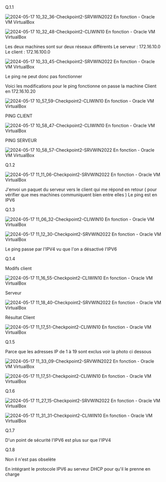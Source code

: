 Q.1.1

![2024-05-17 10_32_36-Checkpoint2-SRVWIN2022  En fonction  - Oracle VM VirtualBox](https://github.com/xYanis/TSSR-Checkpoint-2/assets/161461625/712f50db-f9b9-4c92-8730-8314590ba438)

![2024-05-17 10_32_48-Checkpoint2-CLIWIN10  En fonction  - Oracle VM VirtualBox](https://github.com/xYanis/TSSR-Checkpoint-2/assets/161461625/cbc441c5-47ef-4268-baff-f7f7aa66c247)

Les deux machines sont sur deux réseaux différents 
Le serveur : 172.16.10.0
Le client  : 172.16.100.0

![2024-05-17 10_33_45-Checkpoint2-SRVWIN2022  En fonction  - Oracle VM VirtualBox](https://github.com/xYanis/TSSR-Checkpoint-2/assets/161461625/9a1003b1-85a9-4de9-a07f-696dd9e699fa)

Le ping ne peut donc pas fonctionner 

Voici les modifications pour le ping fonctionne on passe la machine Client en 172.16.10.20 

![2024-05-17 10_57_59-Checkpoint2-CLIWIN10  En fonction  - Oracle VM VirtualBox](https://github.com/xYanis/TSSR-Checkpoint-2/assets/161461625/91b2c3e5-1900-40b9-9f1e-70f2ce34370c)

PING CLIENT

![2024-05-17 10_58_47-Checkpoint2-CLIWIN10  En fonction  - Oracle VM VirtualBox](https://github.com/xYanis/TSSR-Checkpoint-2/assets/161461625/4c76dd24-0362-4174-a32d-c87ad5d80948)

PING SERVEUR

![2024-05-17 10_58_57-Checkpoint2-SRVWIN2022  En fonction  - Oracle VM VirtualBox](https://github.com/xYanis/TSSR-Checkpoint-2/assets/161461625/e97403e4-2259-40b9-8630-8a28a7fd8d6d)


Q.1.2

![2024-05-17 11_11_06-Checkpoint2-SRVWIN2022  En fonction  - Oracle VM VirtualBox](https://github.com/xYanis/TSSR-Checkpoint-2/assets/161461625/0a286689-7fb6-4ede-a1a8-b294c66113d2)

J'envoi un paquet du serveur vers le client qui me répond en retour ( pour vérifier que mes machines communiquent bien entre elles )
Le ping est en IPV6

Q.1.3

![2024-05-17 11_06_32-Checkpoint2-CLIWIN10  En fonction  - Oracle VM VirtualBox](https://github.com/xYanis/TSSR-Checkpoint-2/assets/161461625/98966bd2-d839-44f5-a7dc-a97e826514ca)

![2024-05-17 11_12_30-Checkpoint2-SRVWIN2022  En fonction  - Oracle VM VirtualBox](https://github.com/xYanis/TSSR-Checkpoint-2/assets/161461625/454cafb9-5ea1-4d34-8ca2-9a96b34b1e3d)


Le ping passe par l'IPV4 vu que l'on a désactivé l'IPV6

Q.1.4

Modifs client

![2024-05-17 11_16_55-Checkpoint2-CLIWIN10  En fonction  - Oracle VM VirtualBox](https://github.com/xYanis/TSSR-Checkpoint-2/assets/161461625/8cb90822-a808-4bd1-bad1-158e6bf77145)

Serveur

![2024-05-17 11_18_40-Checkpoint2-SRVWIN2022  En fonction  - Oracle VM VirtualBox](https://github.com/xYanis/TSSR-Checkpoint-2/assets/161461625/85a2d15b-7932-4519-8f08-256eae5ed0ee)

Résultat Client

![2024-05-17 11_17_51-Checkpoint2-CLIWIN10  En fonction  - Oracle VM VirtualBox](https://github.com/xYanis/TSSR-Checkpoint-2/assets/161461625/9ded457c-1492-4630-a1b3-b7476cc5eecd)


Q.1.5

Parce que les adresses IP de 1 à 19 sont exclus voir la photo ci dessous 

![2024-05-17 11_33_09-Checkpoint2-SRVWIN2022  En fonction  - Oracle VM VirtualBox](https://github.com/xYanis/TSSR-Checkpoint-2/assets/161461625/99fea9c5-9ab8-489e-9e37-b592cac47339)

![2024-05-17 11_17_51-Checkpoint2-CLIWIN10  En fonction  - Oracle VM VirtualBox](https://github.com/xYanis/TSSR-Checkpoint-2/assets/161461625/284b0757-ed3b-49c6-af8f-de388a20bdd5)


Q.1.6

![2024-05-17 11_27_15-Checkpoint2-SRVWIN2022  En fonction  - Oracle VM VirtualBox](https://github.com/xYanis/TSSR-Checkpoint-2/assets/161461625/36f3d191-ae31-4566-9696-5fd109076875)

![2024-05-17 11_31_31-Checkpoint2-CLIWIN10  En fonction  - Oracle VM VirtualBox](https://github.com/xYanis/TSSR-Checkpoint-2/assets/161461625/d4a3b568-20d4-46f8-9e7a-de09477e3e1f)


Q.1.7 

D'un point de sécurité l'IPV6 est plus sur que l'IPV4


Q.1.8

Non il n'est pas obselète 

En intégrant le protocole IPV6 au serveur DHCP pour qu'il le prenne en charge






